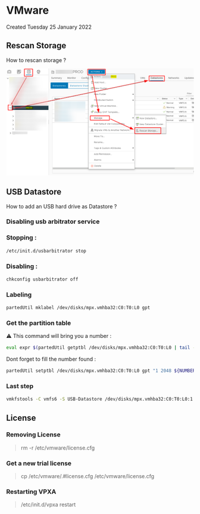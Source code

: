 # VMware
Created Tuesday 25 January 2022

## Rescan Storage

How to rescan storage ?

![](./img/vmware/pasted_image.png)

## USB Datastore

How to add an USB hard drive as Datastore ?

### Disabling usb arbitrator service

### Stopping :

```bash
/etc/init.d/usbarbitrator stop
```

### Disabling :

```bash
chkconfig usbarbitrator off
```

### Labeling


```bash
partedUtil mklabel /dev/disks/mpx.vmhba32:C0:T0:L0 gpt
```

### Get the partition table

:warning: This command will bring you a number :

```bash
eval expr $(partedUtil getptbl /dev/disks/mpx.vmhba32:C0:T0:L0 | tail -1 | awk '{print $1 " \\* " $2 " \\* " $3}') - 1
```

Dont forget to fill the number found :

```bash
partedUtil setptbl /dev/disks/mpx.vmhba32:C0:T0:L0 gpt "1 2048 ${NUMBER} AA31E02A400F11DB9590000C2911D1B8 0"
```

### Last step

```bash
vmkfstools -C vmfs6 -S USB-Datastore /dev/disks/mpx.vmhba32:C0:T0:L0:1
```

## License

### Removing License

> rm -r /etc/vmware/license.cfg

### Get a new trial license

> cp /etc/vmware/.#license.cfg /etc/vmware/license.cfg

### Restarting VPXA

> /etc/init.d/vpxa restart
